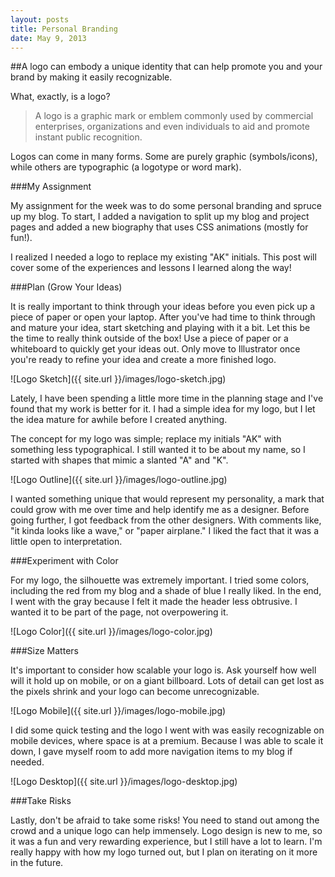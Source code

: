```yaml
---
layout: posts
title: Personal Branding
date: May 9, 2013
---
```

##A logo can embody a unique identity that can help promote you and your brand by making it easily recognizable.

What, exactly, is a logo?

>A logo is a graphic mark or emblem commonly used by commercial enterprises, organizations and even individuals to aid and promote instant public recognition.

Logos can come in many forms. Some are purely graphic (symbols/icons), while others are typographic (a logotype or word mark).

###My Assignment

My assignment for the week was to do some personal branding and spruce up my blog. To start, I added a navigation to split up my blog and project pages and added a new biography that uses CSS animations (mostly for fun!).

I realized I needed a logo to replace my existing "AK" initials. This post will cover some of the experiences and lessons I learned along the way!

###Plan (Grow Your Ideas)

It is really important to think through your ideas before you even pick up a piece of paper or open your laptop. After you've had time to think through and mature your idea, start sketching and playing with it a bit. Let this be the time to really think outside of the box! Use a piece of paper or a whiteboard to quickly get your ideas out. Only move to Illustrator once you're ready to refine your idea and create a more finished logo.

![Logo Sketch]({{ site.url }}/images/logo-sketch.jpg)

Lately, I have been spending a little more time in the planning stage and I've found that my work is better for it. I had a simple idea for my logo, but I let the idea mature for awhile before I created anything.

The concept for my logo was simple; replace my initials "AK" with something less typographical. I still wanted it to be about my name, so I started with shapes that mimic a slanted "A" and "K".

![Logo Outline]({{ site.url }}/images/logo-outline.jpg)

I wanted something unique that would represent my personality, a mark that could grow with me over time and help identify me as a designer. Before going further, I got feedback from the other designers. With comments like, "it kinda looks like a wave," or "paper airplane." I liked the fact that it was a little open to interpretation.

###Experiment with Color

For my logo, the silhouette was extremely important. I tried some colors, including the red from my blog and a shade of blue I really liked. In the end, I went with the gray because I felt it made the header less obtrusive. I wanted it to be part of the page, not overpowering it.

![Logo Color]({{ site.url }}/images/logo-color.jpg)

###Size Matters

It's important to consider how scalable your logo is. Ask yourself how well will it hold up on mobile, or on a giant billboard. Lots of detail can get lost as the pixels shrink and your logo can become unrecognizable.

![Logo Mobile]({{ site.url }}/images/logo-mobile.jpg)

I did some quick testing and the logo I went with was easily recognizable on mobile devices, where space is at a premium. Because I was able to scale it down, I gave myself room to add more navigation items to my blog if needed.

![Logo Desktop]({{ site.url }}/images/logo-desktop.jpg)

###Take Risks

Lastly, don't be afraid to take some risks! You need to stand out among the crowd and a unique logo can help immensely. Logo design is new to me, so it was a fun and very rewarding experience, but I still have a lot to learn. I'm really happy with how my logo turned out, but I plan on iterating on it more in the future.
